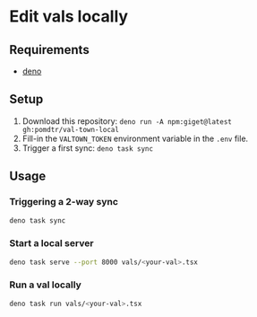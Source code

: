 # Edit vals locally

## Requirements

- [deno](https://deno.com)

## Setup

1. Download this repository: `deno run -A npm:giget@latest gh:pomdtr/val-town-local`
2. Fill-in the `VALTOWN_TOKEN` environment variable in the `.env` file.
3. Trigger a first sync: `deno task sync`

## Usage

### Triggering a 2-way sync

```sh
deno task sync
```

### Start a local server

```sh
deno task serve --port 8000 vals/<your-val>.tsx
```

### Run a val locally

```sh
deno task run vals/<your-val>.tsx
```
